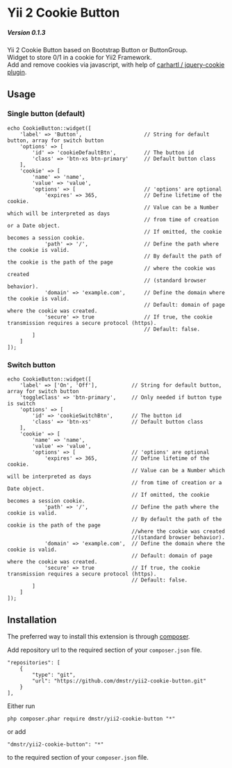 Yii 2 Cookie Button
==================

##### Version 0.1.3

Yii 2 Cookie Button based on Bootstrap Button or ButtonGroup.   
Widget to store 0/1 in a cookie for Yii2 Framework.  
Add and remove cookies via javascript, with help of [carhartl / jquery-cookie plugin](https://github.com/carhartl/jquery-cookie).

Usage
-------------------

### Single button (default)

    echo CookieButton::widget([
        'label' => 'Button',                    // String for default button, array for switch button
        'options' => [
            'id' => 'cookieDefaultBtn',         // The button id
            'class' => 'btn-xs btn-primary'     // Default button class
        ],
        'cookie' => [
            'name' => 'name',
            'value' => 'value',
            'options' => [                      // 'options' are optional
                'expires' => 365,               // Define lifetime of the cookie.
                                                // Value can be a Number which will be interpreted as days
                                                // from time of creation or a Date object.
                                                // If omitted, the cookie becomes a session cookie.
                'path' => '/',                  // Define the path where the cookie is valid.
                                                // By default the path of the cookie is the path of the page
                                                // where the cookie was created
                                                // (standard browser behavior).
                'domain' => 'example.com',      // Define the domain where the cookie is valid.
                                                // Default: domain of page where the cookie was created.
                'secure' => true                // If true, the cookie transmission requires a secure protocol (https).
                                                // Default: false.
            ]
        ]
    ]);

### Switch button

    echo CookieButton::widget([
        'label' => ['On', 'Off'],           // String for default button, array for switch button
        'toggleClass' => 'btn-primary',     // Only needed if button type is switch
        'options' => [
            'id' => 'cookieSwitchBtn',      // The button id
            'class' => 'btn-xs'             // Default button class
        ],
        'cookie' => [
            'name' => 'name',
            'value' => 'value',
            'options' => [                  // 'options' are optional
                'expires' => 365,           // Define lifetime of the cookie.
                                            // Value can be a Number which will be interpreted as days
                                            // from time of creation or a Date object.
                                            // If omitted, the cookie becomes a session cookie.
                'path' => '/',              // Define the path where the cookie is valid.
                                            // By default the path of the cookie is the path of the page
                                            //where the cookie was created
                                            //(standard browser behavior).
                'domain' => 'example.com',  // Define the domain where the cookie is valid.
                                            // Default: domain of page where the cookie was created.
                'secure' => true            // If true, the cookie transmission requires a secure protocol (https).
                                            // Default: false.
            ]
        ]
    ]);


Installation
------------

The preferred way to install this extension is through [composer](http://getcomposer.org/download/).

Add repository url to the required section of your `composer.json` file.

    "repositories": [
        {
            "type": "git",
            "url": "https://github.com/dmstr/yii2-cookie-button.git"
        }
    ],

Either run

    php composer.phar require dmstr/yii2-cookie-button "*"

or add

    "dmstr/yii2-cookie-button": "*"


to the required section of your `composer.json` file.